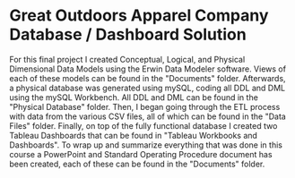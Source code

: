 # Great Outdoors Apparel Company Database / Dashboard Solution
For this final project I created Conceptual, Logical, and Physical Dimensional Data Models using the Erwin Data Modeler software. Views of each of these models can be found in the "Documents" folder. Afterwards, a physical database was generated using mySQL, coding all DDL and DML using the mySQL Workbench. All DDL and DML can be found in the "Physical Database" folder. Then, I began going through the ETL process with data from the various CSV files, all of which can be found in the "Data Files" folder. Finally, on top of the fully functional database I created two Tableau Dashboards that can be found in "Tableau Workbooks and Dashboards". To wrap up and summarize everything that was done in this course a PowerPoint and Standard Operating Procedure document has been created, each of these can be found in the "Documents" folder.
